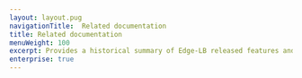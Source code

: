 ```yaml
---
layout: layout.pug
navigationTitle:  Related documentation
title: Related documentation
menuWeight: 100
excerpt: Provides a historical summary of Edge-LB released features and limitations 
enterprise: true
---
```


